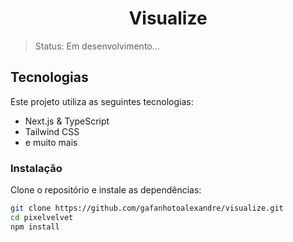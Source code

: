 <h1 align="center">Visualize</h1>

> Status: Em desenvolvimento...

## Tecnologias
Este projeto utiliza as seguintes tecnologias:

- Next.js & TypeScript
- Tailwind CSS
- e muito mais

### Instalação
Clone o repositório e instale as dependências:

```bash
git clone https://github.com/gafanhotoalexandre/visualize.git
cd pixelvelvet
npm install
```